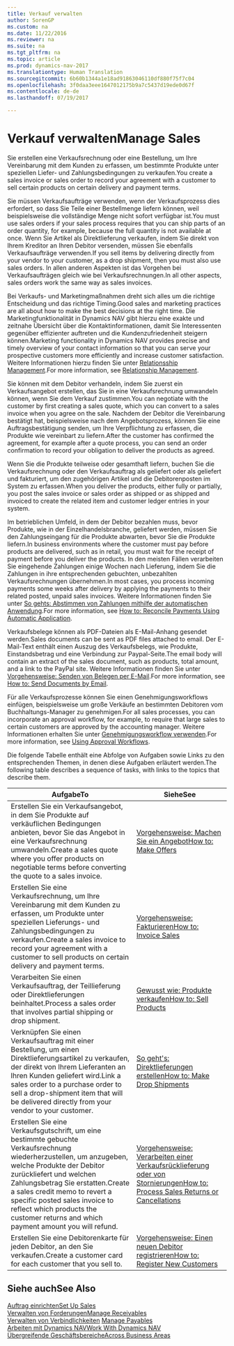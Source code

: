 ```yaml
---
title: Verkauf verwalten
author: SorenGP
ms.custom: na
ms.date: 11/22/2016
ms.reviewer: na
ms.suite: na
ms.tgt_pltfrm: na
ms.topic: article
ms.prod: dynamics-nav-2017
ms.translationtype: Human Translation
ms.sourcegitcommit: 6b60b1344a1e18ad91863046110df880f75f7c04
ms.openlocfilehash: 3f0daa3eee1647012175b9a7c5437d19ede0d67f
ms.contentlocale: de-de
ms.lasthandoff: 07/19/2017

---
```


# <a name="manage-sales"></a><span data-ttu-id="5d1f0-102">Verkauf verwalten</span><span class="sxs-lookup"><span data-stu-id="5d1f0-102">Manage Sales</span></span>
<span data-ttu-id="5d1f0-103">Sie erstellen eine Verkaufsrechnung oder eine Bestellung, um Ihre Vereinbarung mit dem Kunden zu erfassen, um bestimmte Produkte unter speziellen Liefer- und Zahlungsbedingungen zu verkaufen.</span><span class="sxs-lookup"><span data-stu-id="5d1f0-103">You create a sales invoice or sales order to record your agreement with a customer to sell certain products on certain delivery and payment terms.</span></span>

<span data-ttu-id="5d1f0-104">Sie müssen Verkaufsaufträge verwenden, wenn der Verkaufsprozess dies erfordert, so dass Sie Teile einer Bestellmenge liefern können, weil beispielsweise die vollständige Menge nicht sofort verfügbar ist.</span><span class="sxs-lookup"><span data-stu-id="5d1f0-104">You must use sales orders if your sales process requires that you can ship parts of an order quantity, for example, because the full quantity is not available at once.</span></span> <span data-ttu-id="5d1f0-105">Wenn Sie Artikel als Direktlieferung verkaufen, indem Sie direkt von Ihrem Kreditor an Ihren Debitor versenden, müssen Sie ebenfalls Verkaufsaufträge verwenden.</span><span class="sxs-lookup"><span data-stu-id="5d1f0-105">If you sell items by delivering directly from your vendor to your customer, as a drop shipment, then you must also use sales orders.</span></span> <span data-ttu-id="5d1f0-106">In allen anderen Aspekten ist das Vorgehen bei Verkaufsaufträgen gleich wie bei Verkaufsrechnungen.</span><span class="sxs-lookup"><span data-stu-id="5d1f0-106">In all other aspects, sales orders work the same way as sales invoices.</span></span>  

<span data-ttu-id="5d1f0-107">Bei Verkaufs- und Marketingmaßnahmen dreht sich alles um die richtige Entscheidung und das richtige Timing.</span><span class="sxs-lookup"><span data-stu-id="5d1f0-107">Good sales and marketing practices are all about how to make the best decisions at the right time.</span></span> <span data-ttu-id="5d1f0-108">Die Marketingfunktionalität in Dynamics NAV gibt hierzu eine exakte und zeitnahe Übersicht über die Kontaktinformationen, damit Sie Interessenten gegenüber effizienter auftreten und die Kundenzufriedenheit steigern können.</span><span class="sxs-lookup"><span data-stu-id="5d1f0-108">Marketing functionality in Dynamics NAV provides precise and timely overview of your contact information so that you can serve your prospective customers more efficiently and increase customer satisfaction.</span></span> <span data-ttu-id="5d1f0-109">Weitere Informationen hierzu finden Sie unter [Relationsship Management](marketing-relationship-management.md).</span><span class="sxs-lookup"><span data-stu-id="5d1f0-109">For more information, see [Relationship Management](marketing-relationship-management.md).</span></span>

<span data-ttu-id="5d1f0-110">Sie können mit dem Debitor verhandeln, indem Sie zuerst ein Verkaufsangebot erstellen, das Sie in eine Verkaufsrechnung umwandeln können, wenn Sie dem Verkauf zustimmen.</span><span class="sxs-lookup"><span data-stu-id="5d1f0-110">You can negotiate with the customer by first creating a sales quote, which you can convert to a sales invoice when you agree on the sale.</span></span> <span data-ttu-id="5d1f0-111">Nachdem der Debitor die Vereinbarung bestätigt hat, beispielsweise nach dem Angebotsprozess, können Sie eine Auftragsbestätigung senden, um Ihre Verpflichtung zu erfassen, die Produkte wie vereinbart zu liefern.</span><span class="sxs-lookup"><span data-stu-id="5d1f0-111">After the customer has confirmed the agreement, for example after a quote process, you can send an order confirmation to record your obligation to deliver the products as agreed.</span></span>

<span data-ttu-id="5d1f0-112">Wenn Sie die Produkte teilweise oder gesamthaft liefern, buchen Sie die Verkaufsrechnung oder den Verkaufsauftrag als geliefert oder als geliefert und fakturiert, um den zugehörigen Artikel und die Debitorenposten im System zu erfassen.</span><span class="sxs-lookup"><span data-stu-id="5d1f0-112">When you deliver the products, either fully or partially, you post the sales invoice or sales order as shipped or as shipped and invoiced to create the related item and customer ledger entries in your system.</span></span>

<span data-ttu-id="5d1f0-113">Im betrieblichen Umfeld, in dem der Debitor bezahlen muss, bevor Produkte, wie in der Einzelhandelsbranche, geliefert werden, müssen Sie den Zahlungseingang für die Produkte abwarten, bevor Sie die Produkte liefern.</span><span class="sxs-lookup"><span data-stu-id="5d1f0-113">In business environments where the customer must pay before products are delivered, such as in retail, you must wait for the receipt of payment before you deliver the products.</span></span> <span data-ttu-id="5d1f0-114">In den meisten Fällen verarbeiten Sie eingehende Zahlungen einige Wochen nach Lieferung, indem Sie die Zahlungen in ihre entsprechenden gebuchten, unbezahlten Verkaufsrechnungen übernehmen.</span><span class="sxs-lookup"><span data-stu-id="5d1f0-114">In most cases, you process incoming payments some weeks after delivery by applying the payments to their related posted, unpaid sales invoices.</span></span> <span data-ttu-id="5d1f0-115">Weitere Informationen finden Sie unter [So gehts: Abstimmen von Zahlungen mithilfe der automatischen Anwendung](receivables-how-reconcile-payments-auto-application.md).</span><span class="sxs-lookup"><span data-stu-id="5d1f0-115">For more information, see [How to: Reconcile Payments Using Automatic Application](receivables-how-reconcile-payments-auto-application.md).</span></span>

<span data-ttu-id="5d1f0-116">Verkaufsbelege können als PDF-Dateien als E-Mail-Anhang gesendet werden.</span><span class="sxs-lookup"><span data-stu-id="5d1f0-116">Sales documents can be sent as PDF files attached to email.</span></span> <span data-ttu-id="5d1f0-117">Der E-Mail-Text enthält einen Auszug des Verkaufsbelegs, wie Produkte, Einstandsbetrag und eine Verbindung zur Paypal-Seite.</span><span class="sxs-lookup"><span data-stu-id="5d1f0-117">The email body will contain an extract of the sales document, such as products, total amount, and a link to the PayPal site.</span></span> <span data-ttu-id="5d1f0-118">Weitere Informationen finden Sie unter [Vorgehensweise: Senden von Belegen per E-Mail](ui-how-send-documents-email.md).</span><span class="sxs-lookup"><span data-stu-id="5d1f0-118">For more information, see [How to: Send Documents by Email](ui-how-send-documents-email.md).</span></span>

<span data-ttu-id="5d1f0-119">Für alle Verkaufsprozesse können Sie einen Genehmigungsworkflows einfügen, beispielsweise um große Verkäufe an bestimmten Debitoren vom Buchhaltungs-Manager zu genehmigen.</span><span class="sxs-lookup"><span data-stu-id="5d1f0-119">For all sales processes, you can incorporate an approval workflow, for example, to require that large sales to certain customers are approved by the accounting manager.</span></span> <span data-ttu-id="5d1f0-120">Weitere Informationen erhalten Sie unter [Genehmigungsworkflow verwenden](across-how-use-approval-workflows.md).</span><span class="sxs-lookup"><span data-stu-id="5d1f0-120">For more information, see [Using Approval Workflows](across-how-use-approval-workflows.md).</span></span>

<span data-ttu-id="5d1f0-121">Die folgende Tabelle enthält eine Abfolge von Aufgaben sowie Links zu den entsprechenden Themen, in denen diese Aufgaben erläutert werden.</span><span class="sxs-lookup"><span data-stu-id="5d1f0-121">The following table describes a sequence of tasks, with links to the topics that describe them.</span></span>

|<span data-ttu-id="5d1f0-122">Aufgabe</span><span class="sxs-lookup"><span data-stu-id="5d1f0-122">To</span></span> |<span data-ttu-id="5d1f0-123">Siehe</span><span class="sxs-lookup"><span data-stu-id="5d1f0-123">See</span></span> |
|---|----|
|<span data-ttu-id="5d1f0-124">Erstellen Sie ein Verkaufsangebot, in dem Sie Produkte auf verkäuflichen Bedingungen anbieten, bevor Sie das Angebot in eine Verkaufsrechnung umwandeln.</span><span class="sxs-lookup"><span data-stu-id="5d1f0-124">Create a sales quote where you offer products on negotiable terms before converting the quote to a sales invoice.</span></span>|[<span data-ttu-id="5d1f0-125">Vorgehensweise: Machen Sie ein Angebot</span><span class="sxs-lookup"><span data-stu-id="5d1f0-125">How to: Make Offers</span></span>](sales-how-make-offers.md)|
|<span data-ttu-id="5d1f0-126">Erstellen Sie eine Verkaufsrechnung, um Ihre Vereinbarung mit dem Kunden zu erfassen, um Produkte unter speziellen Lieferungs- und Zahlungsbedingungen zu verkaufen.</span><span class="sxs-lookup"><span data-stu-id="5d1f0-126">Create a sales invoice to record your agreement with a customer to sell products on certain delivery and payment terms.</span></span>|[<span data-ttu-id="5d1f0-127">Vorgehensweise: Fakturieren</span><span class="sxs-lookup"><span data-stu-id="5d1f0-127">How to: Invoice Sales</span></span>](sales-how-invoice-sales.md)|
|<span data-ttu-id="5d1f0-128">Verarbeiten Sie einen Verkaufsauftrag, der Teillieferung oder Direktlieferungen beinhaltet.</span><span class="sxs-lookup"><span data-stu-id="5d1f0-128">Process a sales order that involves partial shipping or drop shipment.</span></span>|[<span data-ttu-id="5d1f0-129">Gewusst wie: Produkte verkaufen</span><span class="sxs-lookup"><span data-stu-id="5d1f0-129">How to: Sell Products</span></span>](sales-how-sell-products.md)|
|<span data-ttu-id="5d1f0-130">Verknüpfen Sie einen Verkaufsauftrag mit einer Bestellung, um einen Direktlieferungsartikel zu verkaufen, der direkt von Ihrem Lieferanten an Ihren Kunden geliefert wird.</span><span class="sxs-lookup"><span data-stu-id="5d1f0-130">Link a sales order to a purchase order to sell a drop-shipment item that will be delivered directly from your vendor to your customer.</span></span>|[<span data-ttu-id="5d1f0-131">So geht's: Direktlieferungen erstellen</span><span class="sxs-lookup"><span data-stu-id="5d1f0-131">How to: Make Drop Shipments</span></span>](sales-how-drop-shipment.md)|
|<span data-ttu-id="5d1f0-132">Erstellen Sie eine Verkaufsgutschrift, um eine bestimmte gebuchte Verkaufsrechnung wiederherzustellen, um anzugeben, welche Produkte der Debitor zurückliefert und welchen Zahlungsbetrag Sie erstatten.</span><span class="sxs-lookup"><span data-stu-id="5d1f0-132">Create a sales credit memo to revert a specific posted sales invoice to reflect which products the customer returns and which payment amount you will refund.</span></span>|[<span data-ttu-id="5d1f0-133">Vorgehensweise: Verarbeiten einer Verkaufsrücklieferung oder von Stornierungen</span><span class="sxs-lookup"><span data-stu-id="5d1f0-133">How to: Process Sales Returns or Cancellations</span></span>](sales-how-process-sales-returns-cancellations.md)|
|<span data-ttu-id="5d1f0-134">Erstellen Sie eine Debitorenkarte für jeden Debitor, an den Sie verkaufen.</span><span class="sxs-lookup"><span data-stu-id="5d1f0-134">Create a customer card for each customer that you sell to.</span></span>|[<span data-ttu-id="5d1f0-135">Vorgehensweise: Einen neuen Debitor registrieren</span><span class="sxs-lookup"><span data-stu-id="5d1f0-135">How to: Register New Customers</span></span>](sales-how-register-new-customers.md)|

## <a name="see-also"></a><span data-ttu-id="5d1f0-136">Siehe auch</span><span class="sxs-lookup"><span data-stu-id="5d1f0-136">See Also</span></span>  
[<span data-ttu-id="5d1f0-137">Auftrag einrichten</span><span class="sxs-lookup"><span data-stu-id="5d1f0-137">Set Up Sales</span></span>](sales-setup-sales.md)  
[<span data-ttu-id="5d1f0-138">Verwalten von Forderungen</span><span class="sxs-lookup"><span data-stu-id="5d1f0-138">Manage Receivables</span></span>](receivables-manage-receivables.md)  
<span data-ttu-id="5d1f0-139">[Verwalten von Verbindlichkeiten](payables-manage-payables.MD)    </span><span class="sxs-lookup"><span data-stu-id="5d1f0-139">[Manage Payables](payables-manage-payables.MD)    </span></span>  
[<span data-ttu-id="5d1f0-140">Arbeiten mit Dynamics NAV</span><span class="sxs-lookup"><span data-stu-id="5d1f0-140">Work With Dynamics NAV</span></span>](ui-work-product.md)  
[<span data-ttu-id="5d1f0-141">Übergreifende Geschäftsbereiche</span><span class="sxs-lookup"><span data-stu-id="5d1f0-141">Across Business Areas</span></span>](ui-across-business-areas.md)

